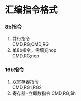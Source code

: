 # 汇编指令格式
### 8b指令  
1. 并行指令  
CMD,RG;CMD,RG  
2. 单8b指令，需填充nop  
CMD,RG;nop  
### 16b指令
1. 双寄存器指令  
CMD,RG1,RG2  
2. 寄存器+立即数指令
CMD,RG,$h